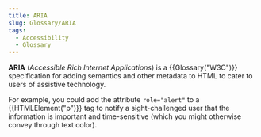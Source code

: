 ```yaml
---
title: ARIA
slug: Glossary/ARIA
tags:
  - Accessibility
  - Glossary
---
```

**ARIA** (_Accessible Rich Internet Applications_) is a {{Glossary("W3C")}} specification for adding semantics and other metadata to HTML to cater to users of assistive technology.

For example, you could add the attribute `role="alert"` to a {{HTMLElement("p")}} tag to notify a sight-challenged user that the information is important and time-sensitive (which you might otherwise convey through text color).

